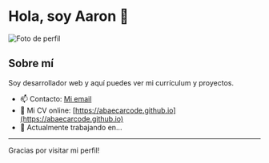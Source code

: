 # Hola, soy Aaron 👋

![Foto de perfil](https://avatars.githubusercontent.com/u/tu_numero_de_usuario?v=4)

## Sobre mí

Soy desarrollador web y aquí puedes ver mi currículum y proyectos.

- 📫 Contacto: [Mi email](mailto:tucorreo@ejemplo.com)
- 💼 Mi CV online: [https://abaecarcode.github.io](https://abaecarcode.github.io)
- 🔭 Actualmente trabajando en...

---

Gracias por visitar mi perfil!
